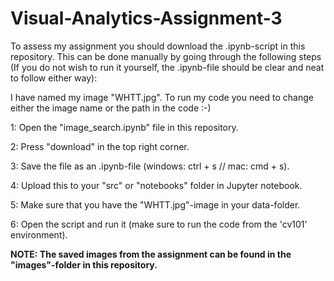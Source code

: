 # Visual-Analytics-Assignment-3

To assess my assignment you should download the .ipynb-script in this repository. This can be done manually by going through the following steps (If you do not wish to run it yourself, the .ipynb-file should be clear and neat to follow either way):

I have named my image "WHTT.jpg". To run my code you need to change either the image name or the path in the code :-)

1: Open the "image_search.ipynb" file in this repository.

2: Press "download" in the top right corner.

3: Save the file as an .ipynb-file (windows: ctrl + s // mac: cmd + s).

4: Upload this to your "src" or "notebooks" folder in Jupyter notebook.

5: Make sure that you have the "WHTT.jpg"-image in your data-folder.

6: Open the script and run it (make sure to run the code from the 'cv101' environment).

__NOTE: The saved images from the assignment can be found in the "images"-folder in this repository.__

